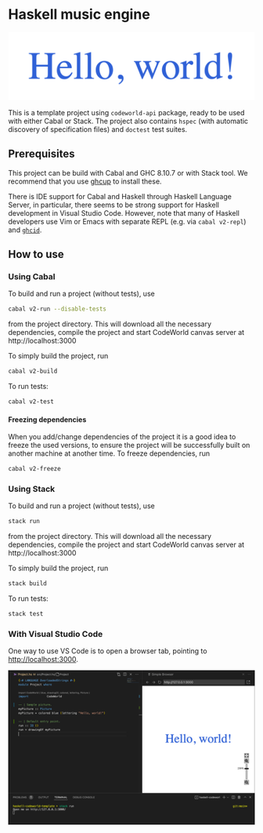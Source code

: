 # Haskell music engine

![Hello world demo.](images/hello-world.png)

This is a template project using `codeworld-api` package, ready to be used with either Cabal or Stack. The project also contains `hspec` (with automatic discovery of specification files) and `doctest` test suites.

## Prerequisites

This project can be build with Cabal and GHC 8.10.7 or with Stack tool.
We recommend that you use [ghcup](https://www.haskell.org/ghcup/) to install these.

There is IDE support for Cabal and Haskell through Haskell Language Server, in particular, there seems to be strong support for Haskell development in Visual Studio Code.
However, note that many of Haskell developers use Vim or Emacs with separate REPL (e.g. via `cabal v2-repl`) and [`ghcid`](https://github.com/ndmitchell/ghcid#readme).

## How to use

### Using Cabal

To build and run a project (without tests), use

```sh
cabal v2-run --disable-tests
```

from the project directory. This will download all the necessary dependencies, compile the project and start CodeWorld canvas server at http://localhost:3000

To simply build the project, run

```sh
cabal v2-build
```

To run tests:

```sh
cabal v2-test
```

#### Freezing dependencies

When you add/change dependencies of the project it is a good idea to freeze the used versions, to ensure the project will be successfully built on another machine at another time. To freeze dependencies, run

```sh
cabal v2-freeze
```

### Using Stack

To build and run a project (without tests), use

```sh
stack run
```

from the project directory. This will download all the necessary dependencies, compile the project and start CodeWorld canvas server at http://localhost:3000

To simply build the project, run

```sh
stack build
```

To run tests:

```sh
stack test
```

### With Visual Studio Code

One way to use VS Code is to open a browser tab, pointing to [http://localhost:3000](http://localhost:3000).

![Sample VS Code setup.](images/vs-code-setup.png)
